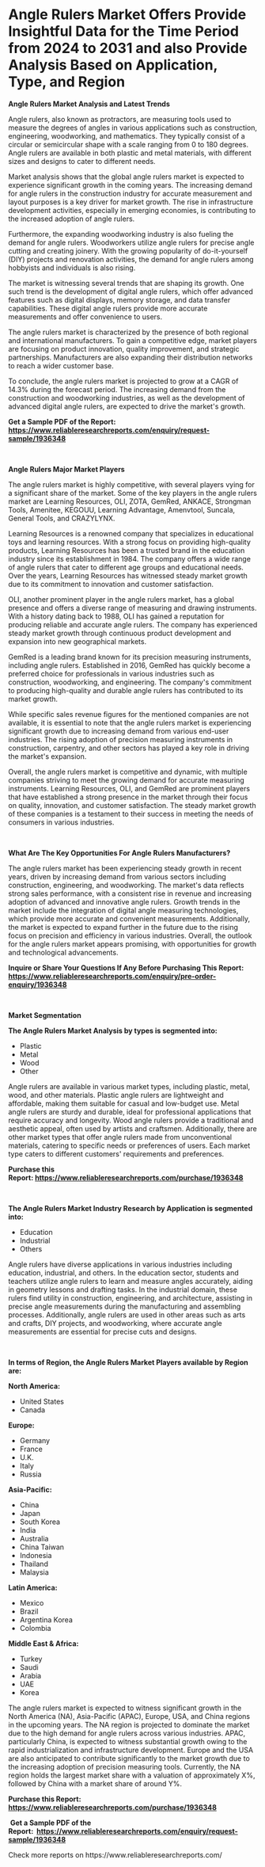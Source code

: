 <p><h1>Angle Rulers Market Offers Provide Insightful Data for the Time Period from 2024 to 2031 and also Provide Analysis Based on Application, Type, and Region</h1></p><p><strong>Angle Rulers Market Analysis and Latest Trends</strong></p>
<p><p>Angle rulers, also known as protractors, are measuring tools used to measure the degrees of angles in various applications such as construction, engineering, woodworking, and mathematics. They typically consist of a circular or semicircular shape with a scale ranging from 0 to 180 degrees. Angle rulers are available in both plastic and metal materials, with different sizes and designs to cater to different needs.</p><p>Market analysis shows that the global angle rulers market is expected to experience significant growth in the coming years. The increasing demand for angle rulers in the construction industry for accurate measurement and layout purposes is a key driver for market growth. The rise in infrastructure development activities, especially in emerging economies, is contributing to the increased adoption of angle rulers.</p><p>Furthermore, the expanding woodworking industry is also fueling the demand for angle rulers. Woodworkers utilize angle rulers for precise angle cutting and creating joinery. With the growing popularity of do-it-yourself (DIY) projects and renovation activities, the demand for angle rulers among hobbyists and individuals is also rising.</p><p>The market is witnessing several trends that are shaping its growth. One such trend is the development of digital angle rulers, which offer advanced features such as digital displays, memory storage, and data transfer capabilities. These digital angle rulers provide more accurate measurements and offer convenience to users.</p><p>The angle rulers market is characterized by the presence of both regional and international manufacturers. To gain a competitive edge, market players are focusing on product innovation, quality improvement, and strategic partnerships. Manufacturers are also expanding their distribution networks to reach a wider customer base.</p><p>To conclude, the angle rulers market is projected to grow at a CAGR of 14.3% during the forecast period. The increasing demand from the construction and woodworking industries, as well as the development of advanced digital angle rulers, are expected to drive the market's growth.</p></p>
<p><strong>Get a Sample PDF of the Report:&nbsp; <a href="https://www.reliableresearchreports.com/enquiry/request-sample/1936348">https://www.reliableresearchreports.com/enquiry/request-sample/1936348</a></strong></p>
<p>&nbsp;</p>
<p><strong>Angle Rulers Major Market Players</strong></p>
<p><p>The angle rulers market is highly competitive, with several players vying for a significant share of the market. Some of the key players in the angle rulers market are Learning Resources, OLI, ZOTA, GemRed, ANKACE, Strongman Tools, Amenitee, KEGOUU, Learning Advantage, Amenvtool, Suncala, General Tools, and CRAZYLYNX.</p><p>Learning Resources is a renowned company that specializes in educational toys and learning resources. With a strong focus on providing high-quality products, Learning Resources has been a trusted brand in the education industry since its establishment in 1984. The company offers a wide range of angle rulers that cater to different age groups and educational needs. Over the years, Learning Resources has witnessed steady market growth due to its commitment to innovation and customer satisfaction.</p><p>OLI, another prominent player in the angle rulers market, has a global presence and offers a diverse range of measuring and drawing instruments. With a history dating back to 1988, OLI has gained a reputation for producing reliable and accurate angle rulers. The company has experienced steady market growth through continuous product development and expansion into new geographical markets.</p><p>GemRed is a leading brand known for its precision measuring instruments, including angle rulers. Established in 2016, GemRed has quickly become a preferred choice for professionals in various industries such as construction, woodworking, and engineering. The company's commitment to producing high-quality and durable angle rulers has contributed to its market growth.</p><p>While specific sales revenue figures for the mentioned companies are not available, it is essential to note that the angle rulers market is experiencing significant growth due to increasing demand from various end-user industries. The rising adoption of precision measuring instruments in construction, carpentry, and other sectors has played a key role in driving the market's expansion.</p><p>Overall, the angle rulers market is competitive and dynamic, with multiple companies striving to meet the growing demand for accurate measuring instruments. Learning Resources, OLI, and GemRed are prominent players that have established a strong presence in the market through their focus on quality, innovation, and customer satisfaction. The steady market growth of these companies is a testament to their success in meeting the needs of consumers in various industries.</p></p>
<p>&nbsp;</p>
<p><strong>What Are The Key Opportunities For Angle Rulers Manufacturers?</strong></p>
<p><p>The angle rulers market has been experiencing steady growth in recent years, driven by increasing demand from various sectors including construction, engineering, and woodworking. The market's data reflects strong sales performance, with a consistent rise in revenue and increasing adoption of advanced and innovative angle rulers. Growth trends in the market include the integration of digital angle measuring technologies, which provide more accurate and convenient measurements. Additionally, the market is expected to expand further in the future due to the rising focus on precision and efficiency in various industries. Overall, the outlook for the angle rulers market appears promising, with opportunities for growth and technological advancements.</p></p>
<p><strong>Inquire or Share Your Questions If Any Before Purchasing This Report: <a href="https://www.reliableresearchreports.com/enquiry/pre-order-enquiry/1936348">https://www.reliableresearchreports.com/enquiry/pre-order-enquiry/1936348</a></strong></p>
<p>&nbsp;</p>
<p><strong>Market Segmentation</strong></p>
<p><strong>The Angle Rulers Market Analysis by types is segmented into:</strong></p>
<p><ul><li>Plastic</li><li>Metal</li><li>Wood</li><li>Other</li></ul></p>
<p><p>Angle rulers are available in various market types, including plastic, metal, wood, and other materials. Plastic angle rulers are lightweight and affordable, making them suitable for casual and low-budget use. Metal angle rulers are sturdy and durable, ideal for professional applications that require accuracy and longevity. Wood angle rulers provide a traditional and aesthetic appeal, often used by artists and craftsmen. Additionally, there are other market types that offer angle rulers made from unconventional materials, catering to specific needs or preferences of users. Each market type caters to different customers' requirements and preferences.</p></p>
<p><strong>Purchase this Report:&nbsp;<a href="https://www.reliableresearchreports.com/purchase/1936348">https://www.reliableresearchreports.com/purchase/1936348</a></strong></p>
<p>&nbsp;</p>
<p><strong>The Angle Rulers Market Industry Research by Application is segmented into:</strong></p>
<p><ul><li>Education</li><li>Industrial</li><li>Others</li></ul></p>
<p><p>Angle rulers have diverse applications in various industries including education, industrial, and others. In the education sector, students and teachers utilize angle rulers to learn and measure angles accurately, aiding in geometry lessons and drafting tasks. In the industrial domain, these rulers find utility in construction, engineering, and architecture, assisting in precise angle measurements during the manufacturing and assembling processes. Additionally, angle rulers are used in other areas such as arts and crafts, DIY projects, and woodworking, where accurate angle measurements are essential for precise cuts and designs.</p></p>
<p>&nbsp;</p>
<p><strong>In terms of Region, the Angle Rulers Market Players available by Region are:</strong></p>
<p>
    <p> <strong> North America: </strong>
        <ul>
            <li>United States</li>
            <li>Canada</li>
        </ul>
        </p> 
    <p> <strong> Europe: </strong>
        <ul>
            <li>Germany</li>
            <li>France</li>
            <li>U.K.</li>
            <li>Italy</li>
            <li>Russia</li>
        </ul>
        </p> 
    <p> <strong> Asia-Pacific: </strong>
        <ul>
            <li>China</li>
            <li>Japan</li>
            <li>South Korea</li>
            <li>India</li>
            <li>Australia</li>
            <li>China Taiwan</li>
            <li>Indonesia</li>
            <li>Thailand</li>
            <li>Malaysia</li>
        </ul>
        </p> 
    <p> <strong> Latin America: </strong>
        <ul>
            <li>Mexico</li>
            <li>Brazil</li>
            <li>Argentina Korea</li>
            <li>Colombia</li>
        </ul>
        </p> 
    <p> <strong> Middle East & Africa: </strong>
        <ul>
            <li>Turkey</li>
            <li>Saudi</li>
            <li>Arabia</li>
            <li>UAE</li>
            <li>Korea</li>
        </ul>
    </p>
    </p>
<p><p>The angle rulers market is expected to witness significant growth in the North America (NA), Asia-Pacific (APAC), Europe, USA, and China regions in the upcoming years. The NA region is projected to dominate the market due to the high demand for angle rulers across various industries. APAC, particularly China, is expected to witness substantial growth owing to the rapid industrialization and infrastructure development. Europe and the USA are also anticipated to contribute significantly to the market growth due to the increasing adoption of precision measuring tools. Currently, the NA region holds the largest market share with a valuation of approximately X%, followed by China with a market share of around Y%.</p></p>
<p><strong>Purchase this Report: <a href="https://www.reliableresearchreports.com/purchase/1936348">https://www.reliableresearchreports.com/purchase/1936348</a></strong></p>
<p>&nbsp;<strong>Get a Sample PDF of the Report:&nbsp;&nbsp;<a href="https://www.reliableresearchreports.com/enquiry/request-sample/1936348">https://www.reliableresearchreports.com/enquiry/request-sample/1936348</a></strong></p>
<p><strong></strong></p>
<p>Check more reports on https://www.reliableresearchreports.com/</p>